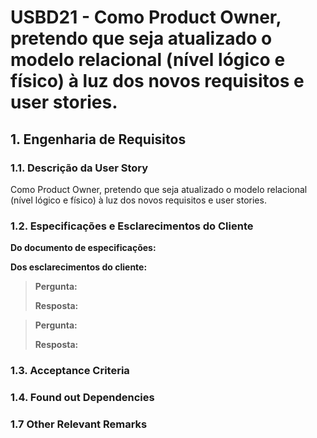 # USBD21 - Como Product Owner, pretendo que seja atualizado o modelo relacional (nível lógico e físico) à luz dos novos requisitos e user stories.

## 1. Engenharia de Requisitos

### 1.1. Descrição da User Story

Como Product Owner, pretendo que seja atualizado o modelo relacional (nível lógico e físico) à luz dos novos requisitos e user stories.

### 1.2. Especificações e Esclarecimentos do Cliente

**Do documento de especificações:**

**Dos esclarecimentos do cliente:**

> **Pergunta:**
>
> **Resposta:**

> **Pergunta:**
>
> **Resposta:**

### 1.3. Acceptance Criteria


### 1.4. Found out Dependencies


### 1.7 Other Relevant Remarks


